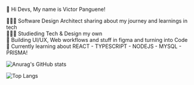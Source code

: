 👋 Hi Devs, My name is Victor Panguene!

👩🏻‍💻 Software Design Architect sharing about my journey and learnings in tech <br/>
👩🏻‍🎓 Studieding Tech & Design my own  <br/>
🎨 Building UI/UX, Web workflows and stuff in figma and turning into Code  <br/>
💭 Currently learning about REACT - TYPESCRIPT - NODEJS - MYSQL - PRISMA!  <br/>


![Anurag's GitHub stats](https://github-readme-stats.vercel.app/api?username=victorpanguene&show_icons=true&theme=radical)


![Top Langs](https://github-readme-stats.vercel.app/api/top-langs/?username=victorpanguene&langs_count=8)
